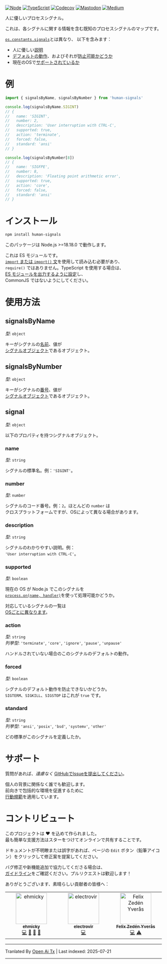 <translate-content>[![Node](https://img.shields.io/badge/-Node.js-808080?logo=node.js&colorA=404040&logoColor=66cc33)](https://www.npmjs.com/package/human-signals)
[![TypeScript](https://img.shields.io/badge/-Typed-808080?logo=typescript&colorA=404040&logoColor=0096ff)](/src/main.d.ts)
[![Codecov](https://img.shields.io/badge/-Tested%20100%25-808080?logo=codecov&colorA=404040)](https://codecov.io/gh/ehmicky/human-signals)
[![Mastodon](https://img.shields.io/badge/-Mastodon-808080.svg?logo=mastodon&colorA=404040&logoColor=9590F9)](https://fosstodon.org/@ehmicky)
[![Medium](https://img.shields.io/badge/-Medium-808080.svg?logo=medium&colorA=404040)](https://medium.com/@ehmicky)

人に優しいプロセスシグナル。

これは、各シグナルに関する情報を含む既知のプロセスシグナルのマップです。

[`os.constants.signals`](https://nodejs.org/api/os.html#os_signal_constants)とは異なり、
以下を含みます：

- 人に優しい[説明](#description)
- [デフォルトの動作](#action)、およびそれが[防止可能かどうか](#forced)
- 現在のOSで[サポートされているか](#supported)

# 例


```js
import { signalsByName, signalsByNumber } from 'human-signals'

console.log(signalsByName.SIGINT)
// {
//   name: 'SIGINT',
//   number: 2,
//   description: 'User interruption with CTRL-C',
//   supported: true,
//   action: 'terminate',
//   forced: false,
//   standard: 'ansi'
// }

console.log(signalsByNumber[8])
// {
//   name: 'SIGFPE',
//   number: 8,
//   description: 'Floating point arithmetic error',
//   supported: true,
//   action: 'core',
//   forced: false,
//   standard: 'ansi'
// }
```
# インストール


```bash
npm install human-signals
```
このパッケージは Node.js >=18.18.0 で動作します。

これは ES モジュールです。  
[ `import` または `import()` 文](https://gist.github.com/sindresorhus/a39789f98801d908bbc7ff3ecc99d99c)を使用して読み込む必要があり、  
`require()` ではありません。TypeScript を使用する場合は、  
[ES モジュールを出力するように設定](https://www.typescriptlang.org/docs/handbook/esm-node.html)し、  
CommonJS ではないようにしてください。

# 使用方法

## signalsByName

_型_: `object`

キーがシグナルの[名前](#name)、値が  
[シグナルオブジェクト](#signal)であるオブジェクト。

## signalsByNumber

_型_: `object`

キーがシグナルの[番号](#number)、値が  
[シグナルオブジェクト](#signal)であるオブジェクト。

## signal

_型_: `object`

以下のプロパティを持つシグナルオブジェクト。

### name

_型_: `string`

シグナルの標準名。例：`'SIGINT'`。

### number

_型_: `number`

シグナルのコード番号。例：`2`。ほとんどの `number` は  
クロスプラットフォームですが、OSによって異なる場合があります。

### description

_型_: `string`

シグナルのわかりやすい説明。例：  
`'User interruption with CTRL-C'`。

### supported

_型_: `boolean`

現在の OS が Node.js でこのシグナルを  
[`process.on(name, handler)`](https://nodejs.org/api/process.html#process_signal_events)を使って処理可能かどうか。

対応しているシグナルの一覧は  
[OSごとに異なります](https://github.com/ehmicky/cross-platform-node-guide/blob/main/docs/6_networking_ipc/signals.md#cross-platform-signals)。

### action

_型_: `string`\
_列挙型_: `'terminate'`, `'core'`, `'ignore'`, `'pause'`, `'unpause'`

ハンドルされていない場合のこのシグナルのデフォルトの動作。

### forced

_型_: `boolean`

シグナルのデフォルト動作を防止できないかどうか。  
`SIGTERM`、`SIGKILL`、`SIGSTOP` はこれが `true` です。

### standard

_型_: `string`\
_列挙型_: `'ansi'`, `'posix'`, `'bsd'`, `'systemv'`, `'other'`

どの標準がこのシグナルを定義したか。

# サポート

質問があれば、_遠慮なく_ [GitHubでIssueを提出してください](../../issues)。

個人の背景に関係なく誰でも歓迎します。  
前向きで包括的な環境を促進するために  
[行動規範](https://raw.githubusercontent.com/ehmicky/human-signals/main/CODE_OF_CONDUCT.md)を適用しています。

# コントリビュート

このプロジェクトは ❤️ を込めて作られました。  
最も簡単な支援方法はスターをつけてオンラインで共有することです。

ドキュメントが不明瞭または誤字があれば、ページの `Edit` ボタン（鉛筆アイコン）をクリックして修正案を提案してください。

バグ修正や新機能追加で協力してくださる場合は、  
[ガイドライン](https://raw.githubusercontent.com/ehmicky/human-signals/main/CONTRIBUTING.md)をご確認ください。プルリクエストは歓迎します！


ありがとうございます、素晴らしい貢献者の皆様へ：

<!-- ALL-CONTRIBUTORS-LIST:START -->
<!-- prettier-ignore-start -->
<!-- markdownlint-disable -->
<table>
  <tbody>
    <tr>
      <td align="center" valign="top" width="14.28%"><a href="https://fosstodon.org/@ehmicky"><img src="https://avatars2.githubusercontent.com/u/8136211?v=4?s=100" width="100px;" alt="ehmicky"/><br /><sub><b>ehmicky</b></sub></a><br /><a href="https://github.com/ehmicky/human-signals/commits?author=ehmicky" title="Code">💻</a> <a href="#design-ehmicky" title="Design">🎨</a> <a href="#ideas-ehmicky" title="Ideas, Planning, & Feedback">🤔</a> <a href="https://github.com/ehmicky/human-signals/commits?author=ehmicky" title="Documentation">📖</a></td>
      <td align="center" valign="top" width="14.28%"><a href="http://www.electrovir.com"><img src="https://avatars0.githubusercontent.com/u/1205860?v=4?s=100" width="100px;" alt="electrovir"/><br /><sub><b>electrovir</b></sub></a><br /><a href="https://github.com/ehmicky/human-signals/commits?author=electrovir" title="Code">💻</a></td>
      <td align="center" valign="top" width="14.28%"><a href="https://fzy.se"><img src="https://avatars.githubusercontent.com/u/2656517?v=4?s=100" width="100px;" alt="Felix Zedén Yverås"/><br /><sub><b>Felix Zedén Yverås</b></sub></a><br /><a href="https://github.com/ehmicky/human-signals/commits?author=FelixZY" title="Code">💻</a> <a href="https://github.com/ehmicky/human-signals/commits?author=FelixZY" title="Tests">⚠️</a></td>
    </tr>
  </tbody>
</table>

<!-- markdownlint-restore -->
<!-- prettier-ignore-end -->

<!-- ALL-CONTRIBUTORS-LIST:END -->



---

Tranlated By [Open Ai Tx](https://github.com/OpenAiTx/OpenAiTx) | Last indexed: 2025-07-21

---